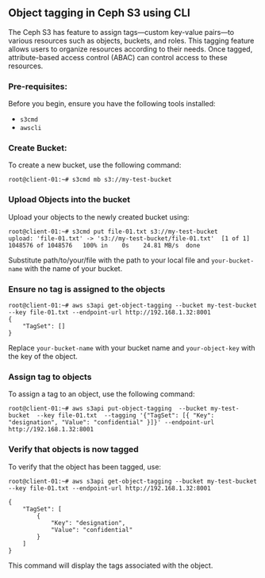 ## Object tagging in Ceph S3 using CLI
The Ceph S3 has feature to assign tags—custom key-value pairs—to various resources such as objects, buckets, and roles. This tagging feature allows users to organize resources according to their needs. 
Once tagged, attribute-based access control (ABAC) can control access to these resources.
### Pre-requisites:
Before you begin, ensure you have the following tools installed:
- `s3cmd`
- `awscli`

### Create Bucket:
To create a new bucket, use the following command:
```
root@client-01:~# s3cmd mb s3://my-test-bucket
```

### Upload Objects into the bucket
Upload your objects to the newly created bucket using:
```
root@client-01:~# s3cmd put file-01.txt s3://my-test-bucket
upload: 'file-01.txt' -> 's3://my-test-bucket/file-01.txt'  [1 of 1]
1048576 of 1048576   100% in    0s    24.81 MB/s  done
```
Substitute path/to/your/file with the path to your local file and `your-bucket-name` with the name of your bucket.

### Ensure no tag is assigned to the objects
```
root@client-01:~# aws s3api get-object-tagging --bucket my-test-bucket --key file-01.txt --endpoint-url http://192.168.1.32:8001
{
    "TagSet": []
}
```
Replace `your-bucket-name` with your bucket name and `your-object-key` with the key of the object.

### Assign tag to objects
To assign a tag to an object, use the following command:
```
root@client-01:~# aws s3api put-object-tagging  --bucket my-test-bucket  --key file-01.txt  --tagging '{"TagSet": [{ "Key": "designation", "Value": "confidential" }]}' --endpoint-url http://192.168.1.32:8001
```

### Verify that objects is now tagged 
To verify that the object has been tagged, use:
```
root@client-01:~# aws s3api get-object-tagging --bucket my-test-bucket --key file-01.txt --endpoint-url http://192.168.1.32:8001

{
    "TagSet": [
        {
            "Key": "designation",
            "Value": "confidential"
        }
    ]
}
```
This command will display the tags associated with the object.
